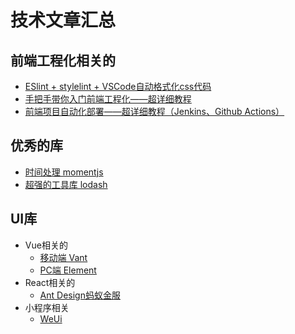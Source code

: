 # 技术文章汇总


## 前端工程化相关的

* [ESlint + stylelint + VSCode自动格式化css代码](https://juejin.im/post/6892000216020189198/)
* [手把手带你入门前端工程化——超详细教程](https://juejin.im/post/6892003555818143752)
* [前端项目自动化部署——超详细教程（Jenkins、Github Actions）](https://juejin.im/post/6887751398499287054)


## 优秀的库
* [时间处理 momentjs](http://momentjs.cn/)
* [超强的工具库 lodash](https://www.lodashjs.com/)



## UI库
* Vue相关的
	* [移动端 Vant](https://youzan.github.io/vant/#/zh-CN/home)
	* [PC端 Element](https://element.eleme.cn/2.0/#/zh-CN)
* React相关的 
	* [Ant Design蚂蚁金服](https://ant.design/index-cn)
* 小程序相关
	*  [WeUi](https://developers.weixin.qq.com/miniprogram/dev/extended/weui/)
